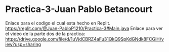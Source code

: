 # Practica-3-Juan Pablo Betancourt 
Enlace para el codigo el cual esta hecho en Replit. https://replit.com/@Juan-PabloP1210/Practica-3#Main.java
Enlace para ver el video de la parte dos de la practica: https://drive.google.com/file/d/1uVjdCBRZ4aFu31QkQ9SpKdGNdk8FCGiH/view?usp=sharing
